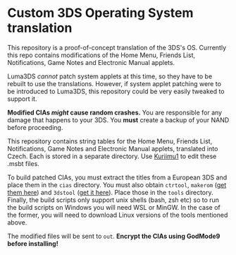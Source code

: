 # Custom 3DS Operating System translation

This repository is a proof-of-concept translation of the 3DS's OS.
Currently this repo contains modifications of the Home Menu, Friends List, Notifications, Game Notes and Electronic Manual applets.

Luma3DS _cannot_ patch system applets at this time, so they have to be rebuilt to use the translations. However, if system applet patching were to be introduced to Luma3DS, this repository could be very easily tweaked to support it.

**Modified CIAs *might* cause random crashes.** You are responsible for any damage that happens to your 3DS. You **must** create a backup of your NAND before proceeding.

This repository contains string tables for the Home Menu, Friends List, Notifications, Game Notes and Electronic Manual applets, translated into Czech. Each is stored in a separate directory.
Use [Kuriimu1](https://github.com/IcySon55/Kuriimu/releases) to edit these .msbt files.

To build patched CIAs, you must extract the titles from a European 3DS and place them in the `cias` directory.
You must also obtain `ctrtool`, `makerom` ([get them here](https://github.com/3DSGuy/Project_CTR/releases)) and `3dstool` ([get it here](https://github.com/dnasdw/3dstool/releases)).
Place those in the `tools` directory. Finally, the build scripts only support unix shells (bash, zsh etc) so to run the build scripts on Windows you will need WSL or MinGW. In the case of the former, you will need to download Linux versions of the tools mentioned above.

The modified files will be sent to `out`. **Encrypt the CIAs using GodMode9 before installing!**